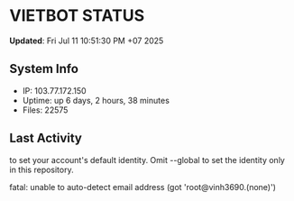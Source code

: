 # VIETBOT STATUS
**Updated**: Fri Jul 11 10:51:30 PM +07 2025

## System Info
- IP: 103.77.172.150
- Uptime: up 6 days, 2 hours, 38 minutes
- Files: 22575

## Last Activity

to set your account's default identity.
Omit --global to set the identity only in this repository.

fatal: unable to auto-detect email address (got 'root@vinh3690.(none)')

